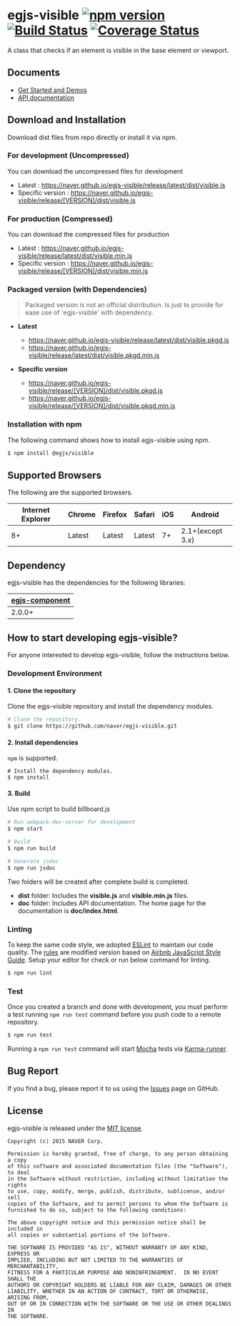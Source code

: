 # egjs-visible [![npm version](https://badge.fury.io/js/%40egjs%2Fvisible.svg)](https://badge.fury.io/js/%40egjs%2Fvisible) [![Build Status](https://travis-ci.org/naver/egjs-visible.svg?branch=master)](https://travis-ci.org/naver/egjs-visible) [![Coverage Status](https://coveralls.io/repos/github/naver/egjs-visible/badge.svg?branch=master)](https://coveralls.io/github/naver/egjs-visible?branch=master)

A class that checks if an element is visible in the base element or viewport.

## Documents
- [Get Started and Demos](https://naver.github.io/egjs-visible/)
- [API documentation](https://naver.github.io/egjs-visible/release/latest/doc/)

## Download and Installation

Download dist files from repo directly or install it via npm. 

### For development (Uncompressed)

You can download the uncompressed files for development

- Latest : https://naver.github.io/egjs-visible/release/latest/dist/visible.js
- Specific version : https://naver.github.io/egjs-visible/release/[VERSION]/dist/visible.js

### For production (Compressed)

You can download the compressed files for production

- Latest : https://naver.github.io/egjs-visible/release/latest/dist/visible.min.js
- Specific version : https://naver.github.io/egjs-visible/release/[VERSION]/dist/visible.min.js

### Packaged version (with Dependencies)
> Packaged version is not an official distribution.
> Is just to provide for ease use of 'egjs-visible' with dependency.

 - **Latest**
    - https://naver.github.io/egjs-visible/release/latest/dist/visible.pkgd.js
    - https://naver.github.io/egjs-visible/release/latest/dist/visible.pkgd.min.js

 - **Specific version**
    - https://naver.github.io/egjs-visible/release/[VERSION]/dist/visible.pkgd.js
    - https://naver.github.io/egjs-visible/release/[VERSION]/dist/visible.pkgd.min.js

### Installation with npm

The following command shows how to install egjs-visible using npm.

```bash
$ npm install @egjs/visible
```


## Supported Browsers
The following are the supported browsers.

|Internet Explorer|Chrome|Firefox|Safari|iOS|Android|
|---|---|---|---|---|---|
|8+|Latest|Latest|Latest|7+|2.1+(except 3.x)|

## Dependency

egjs-visible has the dependencies for the following libraries:

|[egjs-component](http://github.com/naver/egjs/egjs-component)|
|----|
|2.0.0+|


## How to start developing egjs-visible?

For anyone interested to develop egjs-visible, follow the instructions below.

### Development Environment

#### 1. Clone the repository

Clone the egjs-visible repository and install the dependency modules.

```bash
# Clone the repository.
$ git clone https://github.com/naver/egjs-visible.git
```

#### 2. Install dependencies
`npm` is supported.

```
# Install the dependency modules.
$ npm install
```

#### 3. Build

Use npm script to build billboard.js

```bash
# Run webpack-dev-server for development
$ npm start

# Build
$ npm run build

# Generate jsdoc
$ npm run jsdoc
```

Two folders will be created after complete build is completed.

- **dist** folder: Includes the **visible.js** and **visible.min.js** files.
- **doc** folder: Includes API documentation. The home page for the documentation is **doc/index.html**.

### Linting

To keep the same code style, we adopted [ESLint](http://eslint.org/) to maintain our code quality. The [rules](https://github.com/naver/eslint-config-naver/tree/master/rules) are modified version based on [Airbnb JavaScript Style Guide](https://github.com/airbnb/javascript).
Setup your editor for check or run below command for linting.

```bash
$ npm run lint
```

### Test

Once you created a branch and done with development, you must perform a test running `npm run test` command before you push code to a remote repository.

```bash
$ npm run test
```
Running a `npm run test` command will start [Mocha](https://mochajs.org/) tests via [Karma-runner](https://karma-runner.github.io/).


## Bug Report

If you find a bug, please report it to us using the [Issues](https://github.com/naver/egjs-visible/issues) page on GitHub.


## License
egjs-visible is released under the [MIT license](http://naver.github.io/egjs/license.txt).


```
Copyright (c) 2015 NAVER Corp.

Permission is hereby granted, free of charge, to any person obtaining a copy
of this software and associated documentation files (the "Software"), to deal
in the Software without restriction, including without limitation the rights
to use, copy, modify, merge, publish, distribute, sublicense, and/or sell
copies of the Software, and to permit persons to whom the Software is
furnished to do so, subject to the following conditions:

The above copyright notice and this permission notice shall be included in
all copies or substantial portions of the Software.

THE SOFTWARE IS PROVIDED "AS IS", WITHOUT WARRANTY OF ANY KIND, EXPRESS OR
IMPLIED, INCLUDING BUT NOT LIMITED TO THE WARRANTIES OF MERCHANTABILITY,
FITNESS FOR A PARTICULAR PURPOSE AND NONINFRINGEMENT.  IN NO EVENT SHALL THE
AUTHORS OR COPYRIGHT HOLDERS BE LIABLE FOR ANY CLAIM, DAMAGES OR OTHER
LIABILITY, WHETHER IN AN ACTION OF CONTRACT, TORT OR OTHERWISE, ARISING FROM,
OUT OF OR IN CONNECTION WITH THE SOFTWARE OR THE USE OR OTHER DEALINGS IN
THE SOFTWARE.
```
